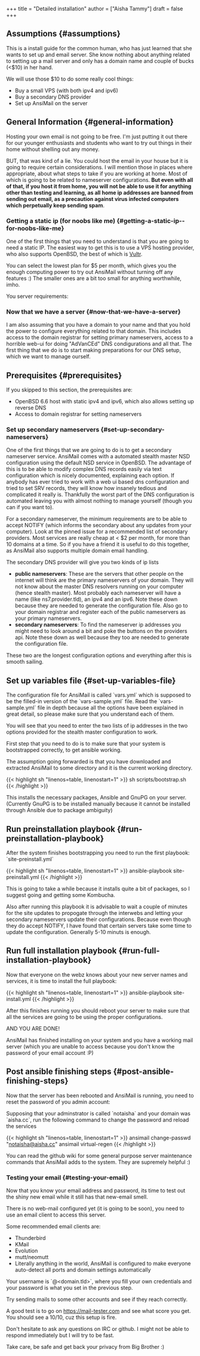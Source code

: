 +++
title = "Detailed installation"
author = ["Aisha Tammy"]
draft = false
+++

## Assumptions {#assumptions}

This is a install guide for the common human, who has just learned that she wants to set up and email server.
She know nothing about anything related to setting up a mail server and only has a domain name and couple of bucks (<$10) in her hand.

We will use those $10 to do some really cool things:

-   Buy a small VPS (with both ipv4 and ipv6)
-   Buy a secondary DNS provider
-   Set up AnsiMail on the server


## General Information {#general-information}

Hosting your own email is not going to be free.
I'm just putting it out there for our younger enthusiasts and students who want to try out things in their home without shelling out any money.

BUT, that was kind of a lie.
You could host the email in your house but it is going to require certain considerations. I will mention those in places where appropriate, about what steps to take if you are working at home. Most of which is going to be related to nameserver configurations. ****But even with all of that, if you host it from home, you will not be able to use it for anything other than testing and learning, as all home ip addresses are banned from sending out email, as a precaution against virus infected computers which perpetually keep sending spam****.


### Getting a static ip (for noobs like me) {#getting-a-static-ip--for-noobs-like-me}

One of the first things that you need to understand is that you are going to need a static IP. The easiest way to get this is to use a VPS hosting provider, who also supports OpenBSD, the best of which is [Vultr](<https://vultr.com>).

You can select the lowest plan for $5 per month, which gives you the enough computing power to try out AnsiMail without turning off any features :)
The smaller ones are a bit too small for anything worthwhile, imho.

You server requirements:


### Now that we have a server {#now-that-we-have-a-server}

I am also assuming that you have a domain to your name and that you hold the power to configure everything related to that domain. This includes access to the domain registrar for setting primary nameservers, access to a horrible web-ui for doing "AdVanCEd" DNS condigurations and all that.
The first thing that we do is to start making preparations for our DNS setup, which we want to manage ourself.


## Prerequisites {#prerequisites}

If you skipped to this section, the prerequisites are:

-   OpenBSD 6.6 host with static ipv4 and ipv6, which also allows setting up reverse DNS
-   Access to domain registrar for setting nameservers


### Set up secondary nameservers {#set-up-secondary-nameservers}

One of the first things that we are going to do is to get a secondary nameserver service.
AnsiMail comes with a automated stealth master NSD configuration using the default NSD service in OpenBSD.
The advantage of this is to be able to modify complex DNS records easily via text configuration which is nicely documented, explaining each option. If anybody has ever tried to work with a web ui based dns configuration and tried to set SRV records, they will know how insanely tedious and complicated it really is.
Thankfully the worst part of the DNS configuration is automated leaving you with almost nothing to manage yourself (though you can if you want to).

For a secondary nameserver, the minimum requirements are to be able to accept NOTIFY (which informs the secondary about any updates from your computer).
Look at the pinned issue for a recommended list of secondary providers. Most services are really cheap at < $2 per month, for more than 10 domains at a time. So if you have a friend it is useful to do this together, as AnsiMail also supports multiple domain email handling.

The secondary DNS provider will give you two kinds of ip lists

-   **public nameservers**: These are the servers that other people on the internet will think are the primary nameservers of your domain. They will not know about the master DNS resolvers running on your computer (hence stealth master). Most probably each nameserver will have a name (like ns7.provider.tld), an ipv4 and an ipv6. Note these down because they are needed to generate the configuration file. Also go to your domain registrar and register each of the public nameservers as your primary nameservers.
-   **secondary nameservers**: To find the nameserver ip addresses you might need to look around a bit and poke the buttons on the providers api. Note these down as well because they too are needed to generate the configuration file.

These two are the longest configuration options and everything after this is smooth sailing.


## Set up variables file {#set-up-variables-file}

The configuration file for AnsiMail is called \`vars.yml\` which is supposed to be the filled-in version of the \`vars-sample.yml\` file.
Read the \`vars-sample.yml\` file in depth because all the options have been explained in great detail, so please make sure that you understand each of them.

You will see that you need to enter the two lists of ip addresses in the two options provided for the stealth master configuration to work.

First step that you need to do is to make sure that your system is bootstrapped correctly, to get ansible working.

The assumption going forwarded is that you have downloaded and extracted AnsiMail to some directory and it is the current working directory.

{{< highlight sh "linenos=table, linenostart=1" >}}
sh scripts/bootstrap.sh
{{< /highlight >}}

This installs the necessary packages, Ansible and GnuPG on your server.
(Currently GnuPG is to be installed manually because it cannot be installed through Ansible due to package ambiguity)


## Run preinstallation playbook {#run-preinstallation-playbook}

After the system finishes bootstrapping you need to run the first playbook: \`site-preinstall.yml\`

{{< highlight sh "linenos=table, linenostart=1" >}}
ansible-playbook site-preinstall.yml
{{< /highlight >}}

This is going to take a while because it installs quite a bit of packages, so I suggest going and getting some Kombucha.

Also after running this playbook it is advisable to wait a couple of minutes for the site updates to propogate through the interwebs and letting your secondary nameservers update their configurations. Because even though they do accept NOTIFY, I have found that certain servers take some time to update the configuration. Generally 5-10 minuts is enough.


## Run full installation playbook {#run-full-installation-playbook}

Now that everyone on the webz knows about your new server names and services, it is time to install the full playbook:

{{< highlight sh "linenos=table, linenostart=1" >}}
ansible-playbook site-install.yml
{{< /highlight >}}

After this finishes running you should reboot your server to make sure that all the services are going to be using the proper configurations.

AND YOU ARE DONE!

AnsiMail has finished installing on your system and you have a working mail server (which you are unable to access because you don't know the password of your email account :P)


## Post ansible finishing steps {#post-ansible-finishing-steps}

Now that the server has been rebooted and AnsiMail is running, you need to reset the password of you admin account:

Supposing that your adminstrator is called \`notaisha\` and your domain was \`aisha.cc\`, run the following command to change the password and reload the services

{{< highlight sh "linenos=table, linenostart=1" >}}
ansimail change-passwd "notaisha@aisha.cc"
ansimail virtual-regen
{{< /highlight >}}

You can read the github wiki for some general purpose server maintenance commands that AnsiMail adds to the system. They are supremely helpful :)


### Testing your email {#testing-your-email}

Now that you know your email address and password, its time to test out the shiny new email while it still has that new-email smell.

There is no web-mail configured yet (it is going to be soon), you need to use an email client to access this server.

Some recommended email clients are:

-   Thunderbird
-   KMail
-   Evolution
-   mutt/neomutt
-   Literally anything in the world, AnsiMail is configured to make everyone auto-detect all ports and domain settings automatically

Your username is \`<admin>@<domain.tld>\`, where you fill your own credentials and your password is what you set in the previous step.

Try sending mails to some other accounts and see if they reach correctly.

A good test is to go on <https://mail-tester.com> and see what score you get. You should see a 10/10, cuz this setup is fire.

Don't hesitate to ask any questions on IRC or github. I might not be able to respond immediately but I will try to be fast.

Take care, be safe and get back your privacy from Big Brother :)
